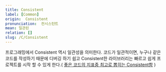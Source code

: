 ```yaml
---
title: Consistent
label: [Common]
origin:  Consistent
pronunciation:  컨시스턴트
mean: 일관된
relation: []
slug: /C/Consistent
---
```


<content>
<p>프로그래밍에서 Consistent 역시 일관성을 의미한다. 코드가 일관적이면, 누구나 같은 코드를 작성하기 때문에 디버깅 하기 쉽고 Consistent한 라이브러리는 빠르고 쉽게 프로젝트를 시작 할 수 있게 한다.( <a href="https://medium.com/@jgefroh/why-consistency-is-one-of-the-top-indicators-of-good-code-352ba5d62020">좋은 코드의 지표중 최고로 뽑히는 Consistent함</a> )</p>
</content>
